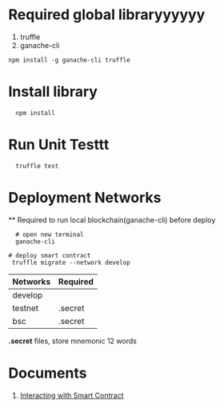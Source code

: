 Required global libraryyyyyy
========================
1. truffle
2. ganache-cli

```code
npm install -g ganache-cli truffle
```




Install library 
===============

```code
  npm install
```



Run Unit Testtt
===============

```code
  truffle test
```




Deployment Networks
====================

** Required to run local blockchain(ganache-cli) before deploy

```code
  # open new terminal
  ganache-cli
```


```code
# deploy smart contract
 truffle migrate --network develop
```

|  Networks | Required    |
|-----------|------------|
| develop   |      |
| testnet   |   .secret   |
|  bsc      |   .secret   |

**.secret** files, store mnemonic 12 words




Documents
=========
1. [Interacting with Smart Contract](https://www.trufflesuite.com/docs/truffle/getting-started/interacting-with-your-contracts)
